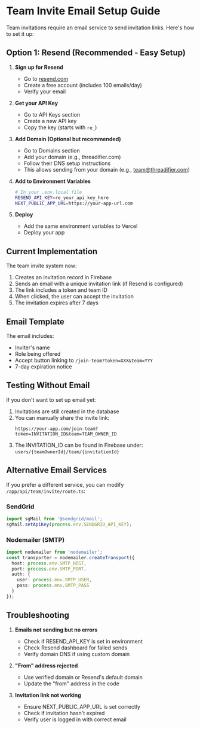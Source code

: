 # Team Invite Email Setup Guide

Team invitations require an email service to send invitation links. Here's how to set it up:

## Option 1: Resend (Recommended - Easy Setup)

1. **Sign up for Resend**
   - Go to [resend.com](https://resend.com)
   - Create a free account (includes 100 emails/day)
   - Verify your email

2. **Get your API Key**
   - Go to API Keys section
   - Create a new API key
   - Copy the key (starts with `re_`)

3. **Add Domain (Optional but recommended)**
   - Go to Domains section
   - Add your domain (e.g., threadifier.com)
   - Follow their DNS setup instructions
   - This allows sending from your domain (e.g., team@threadifier.com)

4. **Add to Environment Variables**
   ```bash
   # In your .env.local file
   RESEND_API_KEY=re_your_api_key_here
   NEXT_PUBLIC_APP_URL=https://your-app-url.com
   ```

5. **Deploy**
   - Add the same environment variables to Vercel
   - Deploy your app

## Current Implementation

The team invite system now:
1. Creates an invitation record in Firebase
2. Sends an email with a unique invitation link (if Resend is configured)
3. The link includes a token and team ID
4. When clicked, the user can accept the invitation
5. The invitation expires after 7 days

## Email Template

The email includes:
- Inviter's name
- Role being offered
- Accept button linking to `/join-team?token=XXX&team=YYY`
- 7-day expiration notice

## Testing Without Email

If you don't want to set up email yet:
1. Invitations are still created in the database
2. You can manually share the invite link:
   ```
   https://your-app.com/join-team?token=INVITATION_ID&team=TEAM_OWNER_ID
   ```
3. The INVITATION_ID can be found in Firebase under:
   `users/{teamOwnerId}/team/{invitationId}`

## Alternative Email Services

If you prefer a different service, you can modify `/app/api/team/invite/route.ts`:

### SendGrid
```typescript
import sgMail from '@sendgrid/mail';
sgMail.setApiKey(process.env.SENDGRID_API_KEY);
```

### Nodemailer (SMTP)
```typescript
import nodemailer from 'nodemailer';
const transporter = nodemailer.createTransport({
  host: process.env.SMTP_HOST,
  port: process.env.SMTP_PORT,
  auth: {
    user: process.env.SMTP_USER,
    pass: process.env.SMTP_PASS
  }
});
```

## Troubleshooting

1. **Emails not sending but no errors**
   - Check if RESEND_API_KEY is set in environment
   - Check Resend dashboard for failed sends
   - Verify domain DNS if using custom domain

2. **"From" address rejected**
   - Use verified domain or Resend's default domain
   - Update the "from" address in the code

3. **Invitation link not working**
   - Ensure NEXT_PUBLIC_APP_URL is set correctly
   - Check if invitation hasn't expired
   - Verify user is logged in with correct email
